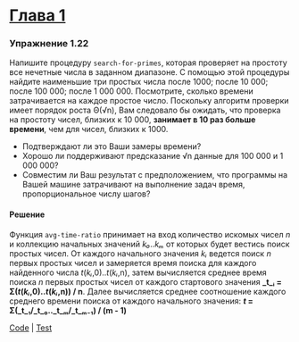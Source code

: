 # [Глава 1](./index.md#Глава-1-Построение-абстракций-с-помощью-процедур)

### Упражнение 1.22
Напишите процедуру `search-for-primes`, которая проверяет на простоту все нечетные числа в заданном диапазоне. С помощью этой процедуры найдите наименьшие три простых числа после 1000; после 10 000; после 100 000; после 1 000 000. Посмотрите, сколько времени затрачивается на каждое простое число. Поскольку алгоритм проверки имеет порядок роста Θ(√n), Вам следовало бы ожидать, что проверка на простоту чисел, близких к 10 000, **занимает в 10 раз больше времени**, чем для чисел, близких к 1000.
- Подтверждают ли это Ваши замеры времени?
- Хорошо ли поддерживают предсказание √n данные для 100 000 и 1 000 000?
- Совместим ли Ваш результат с предположением, что программы на Вашей машине затрачивают на выполнение задач время, пропорциональное числу шагов?

#### Решение
Функция `avg-time-ratio` принимает на вход количество искомых чисел _n_ и коллекцию начальных значений _k₀_.._kₘ_ от которых будет вестись поиск простых чисел. От каждого начального значения _kᵢ_ ведется поиск _n_ первых простых чисел и замеряется время поиска для каждого найденного числа _t_(_kᵢ_,0).._t_(_kᵢ_,n), затем вычисляется среднее время поиска _n_ первых простых чисел от каждого стартового значения **_t_ᵢ = Σ(_t_(_kᵢ_,0).._t_(_kᵢ_,n)) / n**. Далее вычисляется среднее соотношение каждого среднего времени поиска от каждого начального значения: **_t_ = Σ(_t_₁/_t_₀.._t_ₘ/_t_ₘ₋₁) / (m - 1)**

[Code](../src/sicp/chapter01/1_22.clj) | [Test](../test/sicp/chapter01/1_22_test.clj)
